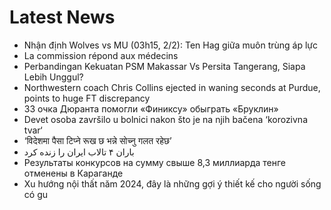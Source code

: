 # Latest News
-  Nhận định Wolves vs MU (03h15, 2/2): Ten Hag giữa muôn trùng áp lực
-  ​La commission répond aux médecins
-  Perbandingan Kekuatan PSM Makassar Vs Persita Tangerang, Siapa Lebih Unggul?
-  Northwestern coach Chris Collins ejected in waning seconds at Purdue, points to huge FT discrepancy
-  33 очка Дюранта помогли «Финиксу» обыграть «Бруклин»
-  Devet osoba završilo u bolnici nakon što je na njih bačena ‘korozivna tvar‘
-  ‘विदेशमा पैसा टिप्ने रूख छ भन्ने सोच्नु गलत रहेछ’
-  باران ۴ تالاب ایران را زنده کرد
-  Результаты конкурсов на сумму свыше 8,3 миллиарда тенге отменены в Караганде
-  Xu hướng nội thất năm 2024, đây là những gợi ý thiết kế cho người sống có gu
